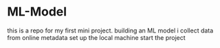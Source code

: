 # ML-Model
this is a repo for my first mini project. building an ML model
i collect data from online metadata
set up the local machine
start the project
